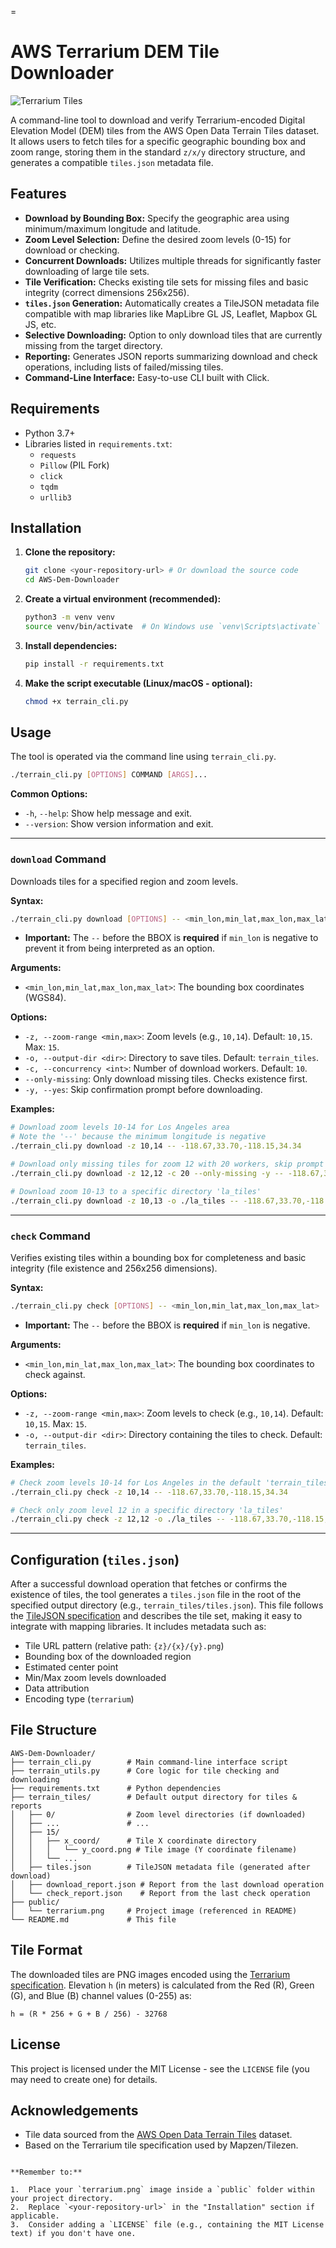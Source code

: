 =

# AWS Terrarium DEM Tile Downloader

![Terrarium Tiles](public/terrarium.jpeg)

A command-line tool to download and verify Terrarium-encoded Digital Elevation Model (DEM) tiles from the AWS Open Data Terrain Tiles dataset. It allows users to fetch tiles for a specific geographic bounding box and zoom range, storing them in the standard `z/x/y` directory structure, and generates a compatible `tiles.json` metadata file.

## Features

*   **Download by Bounding Box:** Specify the geographic area using minimum/maximum longitude and latitude.
*   **Zoom Level Selection:** Define the desired zoom levels (0-15) for download or checking.
*   **Concurrent Downloads:** Utilizes multiple threads for significantly faster downloading of large tile sets.
*   **Tile Verification:** Checks existing tile sets for missing files and basic integrity (correct dimensions 256x256).
*   **`tiles.json` Generation:** Automatically creates a TileJSON metadata file compatible with map libraries like MapLibre GL JS, Leaflet, Mapbox GL JS, etc.
*   **Selective Downloading:** Option to only download tiles that are currently missing from the target directory.
*   **Reporting:** Generates JSON reports summarizing download and check operations, including lists of failed/missing tiles.
*   **Command-Line Interface:** Easy-to-use CLI built with Click.

## Requirements

*   Python 3.7+
*   Libraries listed in `requirements.txt`:
    *   `requests`
    *   `Pillow` (PIL Fork)
    *   `click`
    *   `tqdm`
    *   `urllib3`

## Installation

1.  **Clone the repository:**
    ```bash
    git clone <your-repository-url> # Or download the source code
    cd AWS-Dem-Downloader
    ```
2.  **Create a virtual environment (recommended):**
    ```bash
    python3 -m venv venv
    source venv/bin/activate  # On Windows use `venv\Scripts\activate`
    ```
3.  **Install dependencies:**
    ```bash
    pip install -r requirements.txt
    ```
4.  **Make the script executable (Linux/macOS - optional):**
    ```bash
    chmod +x terrain_cli.py
    ```

## Usage

The tool is operated via the command line using `terrain_cli.py`.

```bash
./terrain_cli.py [OPTIONS] COMMAND [ARGS]...
```

**Common Options:**

*   `-h`, `--help`: Show help message and exit.
*   `--version`: Show version information and exit.

---

### `download` Command

Downloads tiles for a specified region and zoom levels.

**Syntax:**

```bash
./terrain_cli.py download [OPTIONS] -- <min_lon,min_lat,max_lon,max_lat>
```
*   **Important:** The `--` before the BBOX is **required** if `min_lon` is negative to prevent it from being interpreted as an option.

**Arguments:**

*   `<min_lon,min_lat,max_lon,max_lat>`: The bounding box coordinates (WGS84).

**Options:**

*   `-z, --zoom-range <min,max>`: Zoom levels (e.g., `10,14`). Default: `10,15`. Max: `15`.
*   `-o, --output-dir <dir>`: Directory to save tiles. Default: `terrain_tiles`.
*   `-c, --concurrency <int>`: Number of download workers. Default: `10`.
*   `--only-missing`: Only download missing tiles. Checks existence first.
*   `-y, --yes`: Skip confirmation prompt before downloading.

**Examples:**

```bash
# Download zoom levels 10-14 for Los Angeles area
# Note the '--' because the minimum longitude is negative
./terrain_cli.py download -z 10,14 -- -118.67,33.70,-118.15,34.34

# Download only missing tiles for zoom 12 with 20 workers, skip prompt
./terrain_cli.py download -z 12,12 -c 20 --only-missing -y -- -118.67,33.70,-118.15,34.34

# Download zoom 10-13 to a specific directory 'la_tiles'
./terrain_cli.py download -z 10,13 -o ./la_tiles -- -118.67,33.70,-118.15,34.34
```

---

### `check` Command

Verifies existing tiles within a bounding box for completeness and basic integrity (file existence and 256x256 dimensions).

**Syntax:**

```bash
./terrain_cli.py check [OPTIONS] -- <min_lon,min_lat,max_lon,max_lat>
```
*   **Important:** The `--` before the BBOX is **required** if `min_lon` is negative.

**Arguments:**

*   `<min_lon,min_lat,max_lon,max_lat>`: The bounding box coordinates to check against.

**Options:**

*   `-z, --zoom-range <min,max>`: Zoom levels to check (e.g., `10,14`). Default: `10,15`. Max: `15`.
*   `-o, --output-dir <dir>`: Directory containing the tiles to check. Default: `terrain_tiles`.

**Examples:**

```bash
# Check zoom levels 10-14 for Los Angeles in the default 'terrain_tiles' directory
./terrain_cli.py check -z 10,14 -- -118.67,33.70,-118.15,34.34

# Check only zoom level 12 in a specific directory 'la_tiles'
./terrain_cli.py check -z 12,12 -o ./la_tiles -- -118.67,33.70,-118.15,34.34
```

---

## Configuration (`tiles.json`)

After a successful download operation that fetches or confirms the existence of tiles, the tool generates a `tiles.json` file in the root of the specified output directory (e.g., `terrain_tiles/tiles.json`). This file follows the [TileJSON specification](https://github.com/mapbox/tilejson-spec) and describes the tile set, making it easy to integrate with mapping libraries. It includes metadata such as:

*   Tile URL pattern (relative path: `{z}/{x}/{y}.png`)
*   Bounding box of the downloaded region
*   Estimated center point
*   Min/Max zoom levels downloaded
*   Data attribution
*   Encoding type (`terrarium`)

## File Structure

```
AWS-Dem-Downloader/
├── terrain_cli.py        # Main command-line interface script
├── terrain_utils.py      # Core logic for tile checking and downloading
├── requirements.txt      # Python dependencies
├── terrain_tiles/        # Default output directory for tiles & reports
│   ├── 0/                # Zoom level directories (if downloaded)
│   ├── ...               # ...
│   ├── 15/
│   │   ├── x_coord/      # Tile X coordinate directory
│   │   │   └── y_coord.png # Tile image (Y coordinate filename)
│   │   └── ...
│   ├── tiles.json        # TileJSON metadata file (generated after download)
│   ├── download_report.json # Report from the last download operation
│   └── check_report.json    # Report from the last check operation
├── public/
│   └── terrarium.png     # Project image (referenced in README)
└── README.md             # This file
```

## Tile Format

The downloaded tiles are PNG images encoded using the [Terrarium specification](https://github.com/tilezen/joerd/blob/master/docs/formats.md#terrarium-10). Elevation `h` (in meters) is calculated from the Red (R), Green (G), and Blue (B) channel values (0-255) as:

`h = (R * 256 + G + B / 256) - 32768`

## License

This project is licensed under the MIT License - see the `LICENSE` file (you may need to create one) for details.

## Acknowledgements

*   Tile data sourced from the [AWS Open Data Terrain Tiles](https://registry.opendata.aws/terrain-tiles/) dataset.
*   Based on the Terrarium tile specification used by Mapzen/Tilezen.
```

**Remember to:**

1.  Place your `terrarium.png` image inside a `public` folder within your project directory.
2.  Replace `<your-repository-url>` in the "Installation" section if applicable.
3.  Consider adding a `LICENSE` file (e.g., containing the MIT License text) if you don't have one.